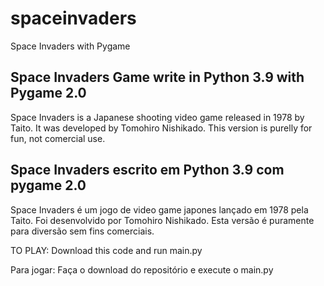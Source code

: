 # spaceinvaders
Space Invaders with Pygame


## Space Invaders Game write in Python 3.9 with Pygame 2.0

Space Invaders is a Japanese shooting video game released in 1978 by Taito. It was developed by Tomohiro Nishikado.
This version is purelly for fun, not comercial use.

## Space Invaders escrito em Python 3.9 com pygame 2.0

Space Invaders é um jogo de video game japones lançado em 1978 pela Taito. Foi desenvolvido por Tomohiro Nishikado.
Esta versão é puramente para diversão sem fins comerciais.


TO PLAY:
Download this code and run main.py

Para jogar:
Faça o download do repositório e execute o main.py
